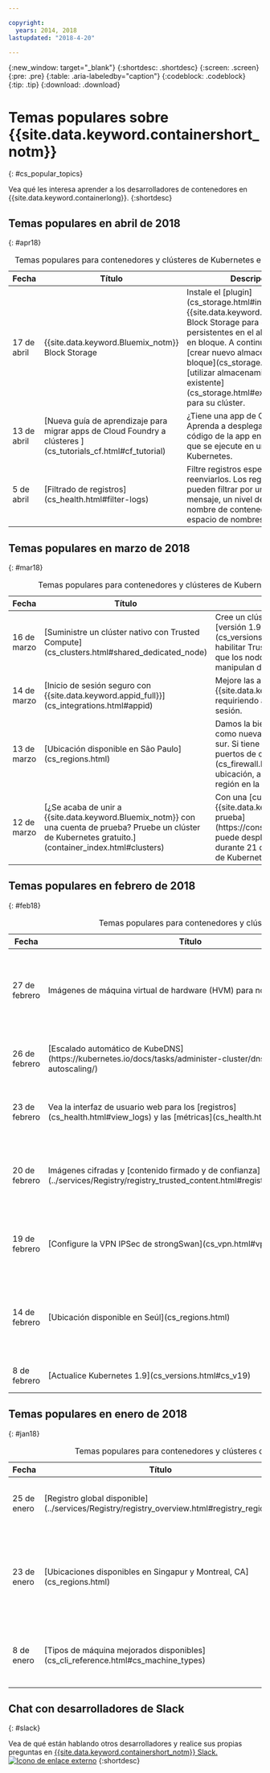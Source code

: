```yaml
---

copyright:
  years: 2014, 2018
lastupdated: "2018-4-20"

---
```


{:new_window: target="_blank"}
{:shortdesc: .shortdesc}
{:screen: .screen}
{:pre: .pre}
{:table: .aria-labeledby="caption"}
{:codeblock: .codeblock}
{:tip: .tip}
{:download: .download}


# Temas populares sobre {{site.data.keyword.containershort_notm}}
{: #cs_popular_topics}

Vea qué les interesa aprender a los desarrolladores de contenedores en {{site.data.keyword.containerlong}}.
{:shortdesc}

## Temas populares en abril de 2018
{: #apr18}

<table summary="La tabla muestra los temas populares. Las filas se leen de izquierda a derecha, con la fecha en la columna uno, el título de la característica en la columna dos y una descripción en la columna tres.">
<caption>Temas populares para contenedores y clústeres de Kubernetes en abril de 2018</caption>
<thead>
<th>Fecha</th>
<th>Título</th>
<th>Descripción</th>
</thead>
<tbody>
<tr>
<td>17 de abril</td>
<td>{{site.data.keyword.Bluemix_notm}} Block Storage</td>
<td>Instale el [plugin](cs_storage.html#install_block) {{site.data.keyword.Bluemix_notm}} Block Storage para guardar datos persistentes en el almacenamiento en bloque. A continuación puede [crear nuevo almacenamiento en bloque](cs_storage.html#create) o [utilizar almacenamiento en bloque existente](cs_storage.html#existing_block) para su clúster. </td>
</tr>
<tr>
<td>13 de abril</td>
<td>[Nueva guía de aprendizaje para migrar apps de Cloud Foundry a clústeres ](cs_tutorials_cf.html#cf_tutorial)</td>
<td>¿Tiene una app de Cloud Foundry? Aprenda a desplegar el mismo código de la app en un contenedor que se ejecute en un clúster Kubernetes.</td>
</tr>
<tr>
<td>5 de abril</td>
<td>[Filtrado de registros](cs_health.html#filter-logs)</td>
<td>Filtre registros específicos al reenviarlos. Los registros se pueden filtrar por una serie de mensaje, un nivel de registro, un nombre de contenedor o un espacio de nombres específico. </td>
</tr>
</tbody></table>

## Temas populares en marzo de 2018
{: #mar18}

<table summary="La tabla muestra los temas populares. Las filas se leen de izquierda a derecha, con la fecha en la columna uno, el título de la característica en la columna dos y una descripción en la columna tres.">
<caption>Temas populares para contenedores y clústeres de Kubernetes en marzo de 2018</caption>
<thead>
<th>Fecha</th>
<th>Título</th>
<th>Descripción</th>
</thead>
<tbody>
<tr>
<td> 16 de marzo</td>
<td>[Suministre un clúster nativo con Trusted Compute](cs_clusters.html#shared_dedicated_node)</td>
<td>Cree un clúster nativo que ejecute la [versión 1.9 de Kubernetes](cs_versions.html#cs_v19) o posterior y habilitar Trusted Compute para verificar que los nodos trabajadores no se manipulan de forma indebida.</td>
</tr>
<tr>
<td>14 de marzo</td>
<td>[Inicio de sesión seguro con {{site.data.keyword.appid_full}}](cs_integrations.html#appid)</td>
<td>Mejore las apps que se ejecutan en {{site.data.keyword.containershort_notm}} requiriendo a los usuarios que inicien sesión.</td>
</tr>
<tr>
<td>13 de marzo</td>
<td>[Ubicación disponible en São Paulo](cs_regions.html)</td>
<td>Damos la bienvenida a São Paulo, Brasil, como nueva ubicación en la región EE.UU. sur. Si tiene un cortafuegos, [abra los puertos de cortafuegos necesarios](cs_firewall.html#firewall) para esta ubicación, así como los demás de la región en la que está el clúster.</td>
</tr>
<tr>
<td>12 de marzo</td>
<td>[¿Se acaba de unir a {{site.data.keyword.Bluemix_notm}} con una cuenta de prueba? Pruebe un clúster de Kubernetes gratuito.](container_index.html#clusters)</td>
<td>Con una [cuenta de {{site.data.keyword.Bluemix_notm}} de prueba](https://console.bluemix.net/registration/), puede desplegar 1 clúster gratuito durante 21 días para probar las funciones de Kubernetes.</td>
</tr>
</tbody></table>

## Temas populares en febrero de 2018
{: #feb18}

<table summary="La tabla muestra los temas populares. Las filas se leen de izquierda a derecha, con la fecha en la columna uno, el título de la característica en la columna dos y una descripción en la columna tres.">
<caption>Temas populares para contenedores y clústeres de Kubernetes en febrero de 2018</caption>
<thead>
<th>Fecha</th>
<th>Título</th>
<th>Descripción</th>
</thead>
<tbody>
<tr>
<td>27 de febrero</td>
<td>Imágenes de máquina virtual de hardware (HVM) para nodos trabajadores</td>
<td>Aumente el rendimiento de E/S de las cargas de trabajo con imágenes de HVM. Active la función en cada nodo trabajador existente mediante el [mandato](cs_cli_reference.html#cs_worker_reload) `bx cs worker-reload` o el [mandato](cs_cli_reference.html#cs_worker_update) `bx cs worker-update`.</td>
</tr>
<tr>
<td>26 de febrero</td>
<td>[Escalado automático de KubeDNS](https://kubernetes.io/docs/tasks/administer-cluster/dns-horizontal-autoscaling/)</td>
<td>KubeDNS ahora se amplía con el clúster a medida que crece. Puede ajustar los índices de escalado mediante el mandato siguiente: `kubectl -n kube-system edit cm kube-dns-autoscaler`.</td>
</tr>
<tr>
<td>23 de febrero</td>
<td>Vea la interfaz de usuario web para los [registros](cs_health.html#view_logs) y las [métricas](cs_health.html#view_metrics)</td>
<td>Vea fácilmente los datos de registros y métricas del clúster y sus componentes con una mejor interfaz de usuario web. Consulte la página de detalles de clúster para el acceso.</td>
</tr>
<tr>
<td>20 de febrero</td>
<td>Imágenes cifradas y [contenido firmado y de confianza](../services/Registry/registry_trusted_content.html#registry_trustedcontent)</td>
<td>En {{site.data.keyword.registryshort_notm}}, puede firmar y cifrar imágenes para garantizar su integridad al almacenar en el espacio de nombres del registro. Cree contenedores utilizando sólo contenido de confianza.</td>
</tr>
<tr>
<td>19 de febrero</td>
<td>[Configure la VPN IPSec de strongSwan](cs_vpn.html#vpn-setup)</td>
<td>Despliegue rápidamente el diagrama de Helm de la VPN IPSec de strongSwan Helm para conectar el clúster de {{site.data.keyword.containershort_notm}} de forma segura al centro de datos local sin un Vyatta.</td>
</tr>
<tr>
<td>14 de febrero</td>
<td>[Ubicación disponible en Seúl](cs_regions.html)</td>
<td>Justo a tiempo para los Juegos Olímpicos, despliegue un clúster de Kubernetes en Seúl en la región AP Norte. Si tiene un cortafuegos, [abra los puertos de cortafuegos necesarios](cs_firewall.html#firewall) para esta ubicación, así como los demás de la región en la que está el clúster.</td>
</tr>
<tr>
<td>8 de febrero</td>
<td>[Actualice Kubernetes 1.9](cs_versions.html#cs_v19)</td>
<td>Revise los cambios que debe realizar en los clústeres antes de actualizar Kubernetes 1.9.</td>
</tr>
</tbody></table>

## Temas populares en enero de 2018
{: #jan18}

<table summary="La tabla muestra los temas populares. Las filas se leen de izquierda a derecha, con la fecha en la columna uno, el título de la característica en la columna dos y una descripción en la columna tres.">
<caption>Temas populares para contenedores y clústeres de Kubernetes en enero de 2018</caption>
<thead>
<th>Fecha</th>
<th>Título</th>
<th>Descripción</th>
</thead>
<tbody>
<td>25 de enero</td>
<td>[Registro global disponible](../services/Registry/registry_overview.html#registry_regions)</td>
<td>Con {{site.data.keyword.registryshort_notm}}, puede utilizar `registry.bluemix.net` global para extraer imágenes públicas proporcionadas por IBM.</td>
</tr>
<tr>
<td>23 de enero</td>
<td>[Ubicaciones disponibles en Singapur y Montreal, CA](cs_regions.html)</td>
<td>Singapur y Montreal son ubicaciones disponibles en las regiones AP Norte y EE.UU. este de {{site.data.keyword.containershort_notm}}. Si tiene un cortafuegos, [abra los puertos de cortafuegos necesarios](cs_firewall.html#firewall) para estas ubicaciones, así como los demás de la región en la que está el clúster.</td>
</tr>
<tr>
<td>8 de enero</td>
<td>[Tipos de máquina mejorados disponibles](cs_cli_reference.html#cs_machine_types)</td>
<td>Los tipos de máquina de serie 2 incluyen almacenamiento SSD local y cifrado de disco. [Migre las cargas de trabajo](cs_cluster_update.html#machine_type) a estos tipos de máquina para mejorar el rendimiento y la estabilidad.</td>
</tr>
</tbody></table>

## Chat con desarrolladores de Slack
{: #slack}

Vea de qué están hablando otros desarrolladores y realice sus propias preguntas en [{{site.data.keyword.containershort_notm}} Slack. ![Icono de enlace externo](../icons/launch-glyph.svg "Icono de enlace externo")](https://ibm-container-service.slack.com)
{:shortdesc}



